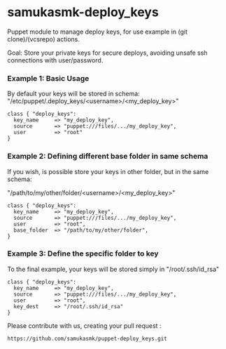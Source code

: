 samukasmk-deploy_keys
=====================

Puppet module to manage deploy keys, for use example in (git clone)/(vcsrepo) actions.

Goal: Store your private keys for secure deploys, avoiding unsafe ssh connections with user/password.


### Example 1: Basic Usage

By default your keys will be stored in schema: "/etc/puppet/.deploy_keys/\<username\>/\<my_deploy_key\>"
```puppet
class { "deploy_keys":
  key_name     => "my_deploy_key",
  source       => "puppet:///files/.../my_deploy_key",
  user         => "root"
}
```





### Example 2: Defining different base folder in same schema

If you wish, is possible store your keys in other folder, but in the same schema:

"/path/to/my/other/folder/\<username\>/\<my_deploy_key\>"
```puppet
class { "deploy_keys":
  key_name     => "my_deploy_key",
  source       => "puppet:///files/.../my_deploy_key",
  user         => "root",
  base_folder  => "/path/to/my/other/folder",
}
```




### Example 3: Define the specific folder to key 
To the final example, your keys will be stored simply in "/root/.ssh/id_rsa"
```puppet
class { "deploy_keys":
  key_name     => "my_deploy_key",
  source       => "puppet:///files/.../my_deploy_key",
  user         => "root",
  key_dest     => "/root/.ssh/id_rsa"
}
```


Please contribute with us, creating your pull request :
```
https://github.com/samukasmk/puppet-deploy_keys.git
```
